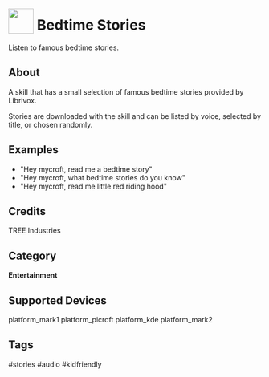 # <img src='https://raw.githack.com/FortAwesome/Font-Awesome/master/svgs/solid/book-open.svg' card_color='#52B54B' width='50' height='50' style='vertical-align:bottom'/> Bedtime Stories
Listen to famous bedtime stories.

## About
A skill that has a small selection of famous bedtime stories  provided by Librivox.

Stories are downloaded with the skill and can be listed by voice, selected by title, or chosen randomly.

## Examples 
* "Hey mycroft, read me a bedtime story"
* "Hey mycroft, what bedtime stories do you know"
* "Hey mycroft, read me little red riding hood"

## Credits
TREE Industries

## Category
**Entertainment**

## Supported Devices
platform_mark1 platform_picroft platform_kde platform_mark2

## Tags
#stories
#audio
#kidfriendly
